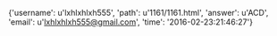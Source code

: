 {'username': u'lxhlxhlxh555', 'path': u'1161/1161.html', 'answer': u'ACD', 'email': u'lxhlxhlxh555@gmail.com', 'time': '2016-02-23:21:46:27'}